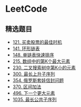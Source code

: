 # LeetCode

## 精选题目

- [121. 买卖股票的最佳时机]()
- [141. 环形链表](https://github.com/dongkj13/LeetCode/blob/master/%E9%93%BE%E8%A1%A8/0141.%20%E7%8E%AF%E5%BD%A2%E9%93%BE%E8%A1%A8.md)
- [148. 单链表快速排序](https://github.com/dongkj13/LeetCode/blob/master/%E9%93%BE%E8%A1%A8/0148.%20%E6%8E%92%E5%BA%8F%E9%93%BE%E8%A1%A8.md)
- [215. 数组中的第K个最大元素](https://github.com/dongkj13/LeetCode/blob/master/%E6%95%B0%E7%BB%84/0215.%20%E6%95%B0%E7%BB%84%E4%B8%AD%E7%9A%84%E7%AC%ACK%E4%B8%AA%E6%9C%80%E5%A4%A7%E5%85%83%E7%B4%A0.md)
- [230. 二叉搜索树中第K小的元素](https://github.com/dongkj13/LeetCode/blob/master/%E6%A0%91/0230.%20%E4%BA%8C%E5%8F%89%E6%90%9C%E7%B4%A2%E6%A0%91%E4%B8%AD%E7%AC%ACK%E5%B0%8F%E7%9A%84%E5%85%83%E7%B4%A0.md)
- [300. 最长上升子序列]()
- [354. 俄罗斯套娃信封问题]()
- [370. 区间加法](https://github.com/dongkj13/LeetCode/blob/master/%E6%95%B0%E7%BB%84/0370.%20%E5%8C%BA%E9%97%B4%E5%8A%A0%E6%B3%95.md)
- [496. 下一个更大元素](https://github.com/dongkj13/LeetCode/blob/master/%E6%A0%88/0496.%20%E4%B8%8B%E4%B8%80%E4%B8%AA%E6%9B%B4%E5%A4%A7%E5%85%83%E7%B4%A0%20I.md)
- [1035. 最长公共子序列](https://github.com/dongkj13/LeetCode/blob/master/%E5%8A%A8%E6%80%81%E8%A7%84%E5%88%92/1035.%20%E4%B8%8D%E7%9B%B8%E4%BA%A4%E7%9A%84%E7%BA%BF.md)